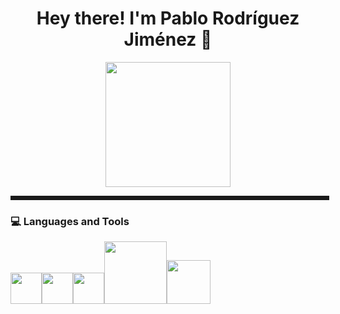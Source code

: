 <h1 align="center">Hey there! I'm Pablo Rodríguez Jiménez 👋 </h1>

<div id="header" align="center">
<img src="https://media.giphy.com/media/CuuSHzuc0O166MRfjt/giphy.gif" width="200" />
</div>

<hr width="100%" color="#0000FF" style="border-style:dotted">

<div>
  <h3> 💻 Languages and Tools </h3>
  <p>
   <img src="https://media.giphy.com/media/3rCcV6sC1o2GY/giphy.gif" width="50"><img src="https://i.giphy.com/media/LMt9638dO8dftAjtco/200.webp"   width="50"><img src="https://i.giphy.com/media/IdyAQJVN2kVPNUrojM/200.webp" width="50"><img src="https://media.giphy.com/media/kH1DBkPNyZPOk0BxrM/giphy.gif" width="100"><img src="https://media.giphy.com/media/SsCYf6DRFJrOpP0IoM/giphy.gif" width="70">
  <p>
</div> 
